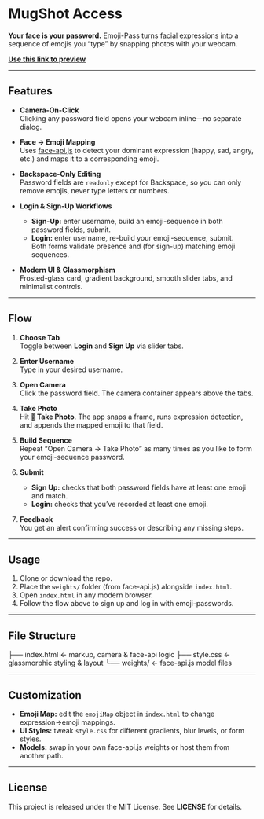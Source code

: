 # MugShot Access

**Your face is your password.** Emoji-Pass turns facial expressions into a sequence of emojis you “type” by snapping photos with your webcam.

[**Use this link to preview**](https://kaadi2000.github.io/MugShot-Access/)

---

## Features

- **Camera-On-Click**  
  Clicking any password field opens your webcam inline—no separate dialog.

- **Face → Emoji Mapping**  
  Uses [face-api.js](https://github.com/justadudewhohacks/face-api.js) to detect your dominant expression (happy, sad, angry, etc.) and maps it to a corresponding emoji.

- **Backspace-Only Editing**  
  Password fields are `readonly` except for Backspace, so you can only remove emojis, never type letters or numbers.

- **Login & Sign-Up Workflows**  
  - **Sign-Up:** enter username, build an emoji-sequence in both password fields, submit.  
  - **Login:** enter username, re-build your emoji-sequence, submit.  
  Both forms validate presence and (for sign-up) matching emoji sequences.

- **Modern UI & Glassmorphism**  
  Frosted-glass card, gradient background, smooth slider tabs, and minimalist controls.

---

## Flow

1. **Choose Tab**  
   Toggle between **Login** and **Sign Up** via slider tabs.

2. **Enter Username**  
   Type in your desired username.

3. **Open Camera**  
   Click the password field. The camera container appears above the tabs.

4. **Take Photo**  
   Hit **📸 Take Photo**. The app snaps a frame, runs expression detection, and appends the mapped emoji to that field.

5. **Build Sequence**  
   Repeat “Open Camera → Take Photo” as many times as you like to form your emoji-sequence password.

6. **Submit**  
   - **Sign Up:** checks that both password fields have at least one emoji and match.  
   - **Login:** checks that you’ve recorded at least one emoji.

7. **Feedback**  
   You get an alert confirming success or describing any missing steps.

---

## Usage

1. Clone or download the repo.  
2. Place the `weights/` folder (from face-api.js) alongside `index.html`.  
3. Open `index.html` in any modern browser.  
4. Follow the flow above to sign up and log in with emoji-passwords.

---

## File Structure
├── index.html ← markup, camera & face-api logic
├── style.css ← glassmorphic styling & layout
└── weights/ ← face-api.js model files


---

## Customization

- **Emoji Map:** edit the `emojiMap` object in `index.html` to change expression→emoji mappings.  
- **UI Styles:** tweak `style.css` for different gradients, blur levels, or form styles.  
- **Models:** swap in your own face-api.js weights or host them from another path.

---

## License

This project is released under the MIT License. See **LICENSE** for details.  